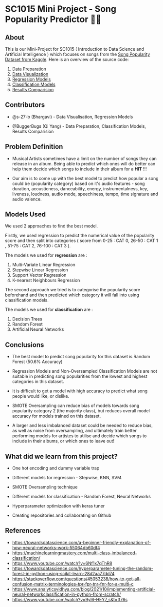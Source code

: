 # SC1015 Mini Project - Song Popularity Predictor :musical_score::musical_score:
## About
This is our Mini-Project for SC1015 ( Introduction to Data Science and Artificial Intelligence ) which focuses on songs from the [Song Popularity Dataset from Kaggle](https://www.kaggle.com/datasets/yasserh/song-popularity-dataset).
Here is an overview of the source code: 
1. [Data Preparation](https://github.com/BuggerBugs/SC1015-Mini-Project/blob/main/SC1015%20Mini-Project%20Files/1.%20Data_Preparation.ipynb)
2. [Data Visualization](https://github.com/BuggerBugs/SC1015-Mini-Project/blob/main/SC1015%20Mini-Project%20Files/2.%20Exploratory%20Analysis.ipynb)
3. [Regression Models](https://github.com/BuggerBugs/SC1015-Mini-Project/blob/main/SC1015%20Mini-Project%20Files/3.%20Numeric_Prediction.ipynb)
4. [Classification Models](https://github.com/BuggerBugs/SC1015-Mini-Project/blob/main/SC1015%20Mini-Project%20Files/4.%20Categorical_Prediction.ipynb)
5. [Results Comparision](https://github.com/BuggerBugs/SC1015-Mini-Project/blob/main/SC1015%20Mini-Project%20Files/5.%20Results_Comparison.ipynb)

## Contributors 
- @s-27-b (Bhargavi) - Data Visualisation, Regression Models
* @BuggerBugs (Qi Yang) - Data Preparation, Classification Models, Results Comparision

## Problem Definition 
- Musical Artists sometimes have a limit on the number of songs they can release in an album. Being able to predict which ones will do better can help them decide which songs to include in their album for a **HIT** !!!
* Our aim is to come up with the best model to predict how popular a song could be (popularity category) based on it's audio features - song duration, acousticness, danceability, energy, instrumentalness, key, liveness, loudness, audio mode, speechiness, tempo, time signature and audio valence.

## Models Used 
We used 2 approaches to find the best model. 

Firstly, we used regression to predict the numerical value of the popularity score and then split into categories ( score from 0-25 : CAT 0, 26-50 : CAT 1 , 51-75 : CAT 2, 76-100 : CAT 3 ).

The models we used for **regression** are :
1. Multi-Variate Linear Regression 
2. Stepwise Linear Regression 
3. Support Vector Regression 
4. K-nearest Neighbours Regression 

The second approach we tried is to categorise the popularity score beforehand and then predicted which category it will fall into using classification models.

The models we used for **classification** are :
1. Decision Trees 
2. Random Forest 
3. Artificial Neural Networks

## Conclusions 
* The best model to predict song popularity for this dataset is Random Forest (50.6% Accuracy)
- Regression Models and Non-Oversampled Classification Models are not suitable in predicting song popularities from the lowest and highest categories in this dataset.
* It is difficult to get a model with high accuracy to predict what song people would like, or dislike.
* SMOTE Oversampling can reduce bias of models towards song popularity category 2 (the majority class), but reduces overall model accuracy for models trained on this dataset.
 
* A larger and less imbalanced dataset could be needed to reduce bias, as well as noise from oversampling, and ultimately train better performing models for artistes to utilise and decide which songs to include in their albums, or which ones to leave out!

## What did we learn from this project?
* One hot encoding and dummy variable trap
- Different models for regression - Stepwise, KNN, SVM.
* SMOTE Oversampling technique
- Different models for classification - Random Forest, Neural Networks
* Hyperparameter optimization with keras tuner
- Creating repositories and collaborating on Github

## References
* https://towardsdatascience.com/a-beginner-friendly-explanation-of-how-neural-networks-work-55064db60df4
* https://machinelearningmastery.com/multi-class-imbalanced-classification/
* https://www.youtube.com/watch?v=6Nf1x7qThR8
* https://towardsdatascience.com/hyperparameter-tuning-the-random-forest-in-python-using-scikit-learn-28d2aa77dd74
* https://stackoverflow.com/questions/45053238/how-to-get-all-confusion-matrix-terminologies-tpr-fpr-tnr-fnr-for-a-multi-c
* https://www.analyticsvidhya.com/blog/2021/10/implementing-artificial-neural-networkclassification-in-python-from-scratch/
* https://www.youtube.com/watch?v=9yl6-HEY7_s&t=376s

